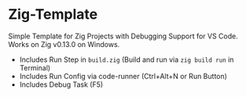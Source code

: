 ﻿# Zig-Template

Simple Template for Zig Projects with Debugging Support for VS Code. Works on Zig v0.13.0 on Windows.

- Includes Run Step in ```build.zig``` (Build and run via ```zig build run``` in Terminal)
- Includes Run Config via code-runner (Ctrl+Alt+N or Run Button)
- Includes Debug Task (F5)
